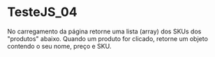 # TesteJS_04
 No carregamento da página retorne uma lista (array) dos SKUs dos "produtos" abaixo. Quando um produto for clicado, retorne um objeto contendo o seu nome, preço e SKU.
